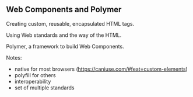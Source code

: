 ## Web Components and Polymer

Creating custom, reusable, encapsulated HTML tags.

Using Web standards and the way of the HTML.

Polymer, a framework to build Web Components.

Notes:
- native for most browsers (https://caniuse.com/#feat=custom-elements)
- polyfill for others
- interoperability
- set of multiple standards
